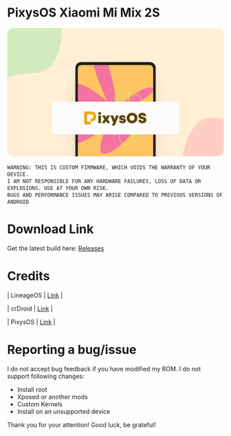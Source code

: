 # PixysOS Xiaomi Mi Mix 2S

![2okPze5](https://raw.githubusercontent.com/PixysOS/Pixys_doc/twelve/twelve-stuff/pixys_banner.png)

```
WARNING: THIS IS CUSTOM FIRMWARE, WHICH VOIDS THE WARRANTY OF YOUR DEVICE.
I AM NOT RESPONSIBLE FOR ANY HARDWARE FAILURES, LOSS OF DATA OR EXPLOSIONS. USE AT YOUR OWN RISK.
BUGS AND PERFORMANCE ISSUES MAY ARISE COMPARED TO PREVIOUS VERSIONS OF ANDROID
```

# Download Link

Get the latest build here: [Releases](https://github.com/derveror/PixysOS-Xiaomi-Mi-Mix-2S/releases)

# Credits
| LineageOS                         | [Link](https://github.com/LineageOS) |

| crDroid                           | [Link](https://github.com/crdroidandroid) |

| PixysOS                           | [Link](https://github.com/PixysOS) |

# Reporting a bug/issue
I do not accept bug feedback if you have modified my ROM. I do not support following changes:

- Install root
- Xposed or another mods
- Custom Kernels
- Install on an unsupported device

Thank you for your attention! Good luck, be grateful!
